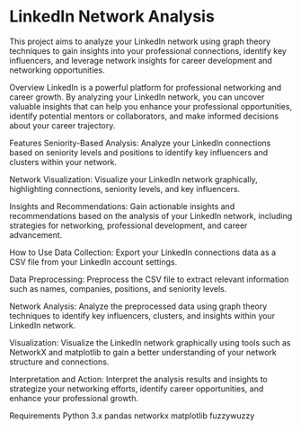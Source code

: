 # LinkedIn Network Analysis

This project aims to analyze your LinkedIn network using graph theory techniques to gain insights into your professional connections, identify key influencers, and leverage network insights for career development and networking opportunities.

Overview
LinkedIn is a powerful platform for professional networking and career growth. By analyzing your LinkedIn network, you can uncover valuable insights that can help you enhance your professional opportunities, identify potential mentors or collaborators, and make informed decisions about your career trajectory.

Features
Seniority-Based Analysis: Analyze your LinkedIn connections based on seniority levels and positions to identify key influencers and clusters within your network.

Network Visualization: Visualize your LinkedIn network graphically, highlighting connections, seniority levels, and key influencers.

Insights and Recommendations: Gain actionable insights and recommendations based on the analysis of your LinkedIn network, including strategies for networking, professional development, and career advancement.

How to Use
Data Collection: Export your LinkedIn connections data as a CSV file from your LinkedIn account settings.

Data Preprocessing: Preprocess the CSV file to extract relevant information such as names, companies, positions, and seniority levels.

Network Analysis: Analyze the preprocessed data using graph theory techniques to identify key influencers, clusters, and insights within your LinkedIn network.

Visualization: Visualize the LinkedIn network graphically using tools such as NetworkX and matplotlib to gain a better understanding of your network structure and connections.

Interpretation and Action: Interpret the analysis results and insights to strategize your networking efforts, identify career opportunities, and enhance your professional growth.

Requirements
Python 3.x
pandas
networkx
matplotlib
fuzzywuzzy
